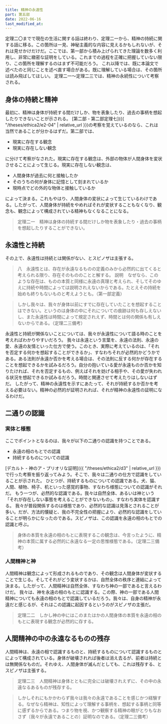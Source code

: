 ```yaml
---
title: 精神の永遠性
part: 第五部
date: 2022-06-16
last_modified_at: 
---
```


定理二〇までで現在の生活に関する話は終わり、定理二一から、精神の持続に関する話に移る。この箇所は一見、神秘主義的な内容に見えるかもしれないが、それは見せかけだけだ。ここでは、第一部から積み上げられてきた理論を数多く利用し、非常に緻密な証明をしている。これまでの過程を正確に把握していない限り、この箇所を理解するのはまず不可能だろう。
これ以降では、既に本論文で述べたのと同じことを述べ直す場合がある。既に理解している場合は、その箇所は読み飛ばしてほしい。
定理二一～定理二三では、精神の永続性について考察される。

## 身体の持続と精神

最初に、精神は身体が持続する間だけしか、物を表象したり、過去の事柄を想起したりできないことが示される。
[第二部 - 第二部定理七]({{ "/theses/ethica2/e2-04" | relative_url }})の考察を覚えているのなら、これは当然であることが分かるはずだ。第二部では、

- 現実に存在する観念
- 現実に存在しない観念

に分けて考察がなされた。現実に存在する観念は、外部の物体が人間身体を変状させることによって生じる。現実に存在しない観念は、

- 人間身体が過去に何と接触したか
- そのうちの何が身体に記憶として刻まれているか
- 現時点でどの外的な物体と接触しているか

によって決まる。これもやはり、人間身体の変状によって生じているわけである。したがって、人間身体が持続をやめればそれが変状することもなくなり、観念も、観念によって構成されている精神もなくなることになる。

>定理二一　精神は身体の持続する間だけしか物を表象したり・過去の事柄を想起したりすることができない。

## 永遠性と持続

その上で、永遠性は持続とは関係がない、とスピノザは主張する。

>八　永遠性とは、存在が永遠なるものの定義のみから必然的に出てくると考えられる限り、存在そのもののことと解する。
>説明　なぜなら、このような存在は、ものの本質と同様に永遠の真理と考えられ、そしてそのゆえに持続や時間によっては説明されえないからである。たとえその持続を始めも終りもないものと考えようとも。（第一部定義）

>しかし我々は、我々が身体以前にすでに存在していたことを想起することはできない。というのは身体の中にそれについての痕跡は何も存しえないし、また永遠性は時間によって規定されえず、時間とは何の関係も有しえないからである。（定理二三備考）

永遠性と持続が関係ないことについては、我々が永遠性について語る時のことを考えればわかりやすいだろう。
我々は永遠という言葉を、永遠の法則、永遠の愛、永遠の友情といった仕方で使う。このとき、実際に考えているのは、「それを否定する何かを想起することができるか」、すなわちそれが必然的かどうかである。ある法則が永遠か否かを考える場合は、その法則に反する何かが存在することを想起できるかを試みるだろう。自分の抱いている愛が永遠ものか否かを知りたければ、それを否定するもの、例えばそれを妨げる相手や、その愛が失われる状況を想起できるか試みるだろう。時間と関連させて考えたりはしないはずだ。
したがって、精神の永遠性を示すにあたって、それが持続するか否かを考える必要はない。精神の必然的が証明されれば、それが精神の永遠性の証明になるわけだ。

## 二通りの認識

### 実体と様態

ここでポイントとなるのは、我々が以下の二通りの認識を持つことである。

- 永遠の相のもとでの認識
- 持続するものについての認識

[デカルト - 神のア・プリオリな証明]({{ "/theses/ethica2/d3" | relative_url }})で行った考察を振り返ってみよう。そこで、我々は二通りの仕方で認識をしていることが示された。
ひとつが、持続するものについての認識である。犬、猫、人間、植物、椅子、机といった感覚的事物、すなわち様態についての認識がそれだ。
もう一つが、必然的な認識である。我々は自然全体、あるいは神という「それが存在しない事態を考えることができないもの」、すなわち実体を認識する。
我々が普段関係するのは様態であり、必然的な認識は見落とされることが多い。だが、方法的懐疑と、我の不完全性の把握により、必然的な認識をしていることが明らかになったのである。スピノザは、この認識を永遠の相のもとでの認識と呼ぶ。

>身体の本質を永遠の相のもとに表現するこの観念は、今言ったように、精神の本質に属する必然的に永遠なる一定の思惟様態である。（定理二三備考）

### 人間精神と神

人間精神は観念によって形成されるものであり、その観念は人間身体が変状することで生じる。そしてそれがどう変状するかは、自然全体の秩序と連結によって決まる。したがって、人間精神は自然全体、すなわち神の一部であると言えるわけだ。
我々は、神を永遠の相のもとに認識する。この際、神の一部である人間精神についても永遠の相のもとで認識しているだろう。我々は、自身の精神が永遠だと感じるが、それはこの認識に起因するというのがスピノザの主張だ。

>定理二二　しかし神の中にはこのまたはかの人間身体の本質を永遠の相のもとに表現する観念が必然的に存する。

## 人間精神の中の永遠なるものの残存

人間精神は、永遠の相で認識するものと、持続するものについて認識するものとによって構成されている。身体が破壊されれば後者は消え去るが、前者は持続とは無関係なものだ。それゆえ、人間身体が滅んだとしても、これは残存する、とスピノザは主張する。

>定理二三　人間精神は身体とともに完全には破壊されえずに、その中の永遠なるあるものが残存する。

>しかしそれにもかかわらず我々は我々の永遠であることを感じかつ経験する。なぜなら精神は、知性によって理解する事柄を、想起する事柄と同等に感ずるからである。つまり物を視、かつ観察する精神の眼がとりもなおさず〔我々が永遠であることの〕証明なのである。（定理二三備考）
